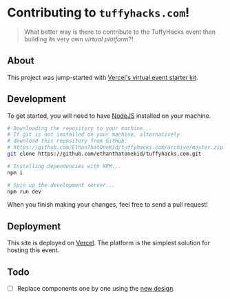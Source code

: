 # Contributing to `tuffyhacks.com`!

> What better way is there to contribute to the TuffyHacks event than building its very own *virtual platform*?!

## About

This project was jump-started with [Vercel's virtual event starter kit][virtual_event_starter_kit].

## Development

To get started, you will need to have [NodeJS][node_home] installed on your machine.

```sh
# Downloading the repository to your machine...
# If git is not installed on your machine, alternatively
# download this repository from GitHub:
# https://github.com/EthanThatOneKid/tuffyhacks.com/archive/master.zip
git clone https://github.com/ethanthatonekid/tuffyhacks.com.git

# Installing dependencies with NPM...
npm i

# Spin up the development server...
npm run dev
```

When you finish making your changes, feel free to send a pull request!

## Deployment

This site is deployed on [Vercel][vercel_home].
The platform is the simplest solution for hosting this event.

## Todo

- [ ] Replace components one by one using the [new design](https://www.figma.com/file/X7GKSRwLKZbslV1zimyixz/TuffyHacks-Web-Design?node-id=385%3A580).

[virtual_event_starter_kit]: https://github.com/vercel/virtual-event-starter-kit/
[node_home]: https://nodejs.org/en/
[vercel_home]: https://vercel.com/